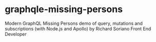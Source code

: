 # graphqle-missing-persons

Modern GraphQL
Missing Persons demo of query, mutations and subscriptions (with Node.js and Apollo)
by Richard Soriano Front End Developer
